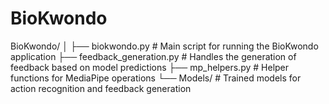 # BioKwondo

BioKwondo/
│
├── biokwondo.py            # Main script for running the BioKwondo application
├── feedback_generation.py  # Handles the generation of feedback based on model predictions
├── mp_helpers.py           # Helper functions for MediaPipe operations
└── Models/                 # Trained models for action recognition and feedback generation
